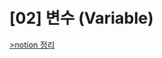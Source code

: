 # [02] 변수 (Variable)
[>notion 정리](https://www.notion.so/95seulgi/02-Variable-277d7c91d2fe4e24a0043f3484872848)